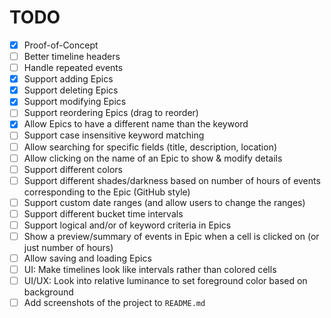 # TODO

- [x] Proof-of-Concept
- [ ] Better timeline headers
- [ ] Handle repeated events
- [x] Support adding Epics
- [x] Support deleting Epics
- [x] Support modifying Epics
- [ ] Support reordering Epics (drag to reorder)
- [x] Allow Epics to have a different name than the keyword
- [ ] Support case insensitive keyword matching
- [ ] Allow searching for specific fields (title, description, location)
- [ ] Allow clicking on the name of an Epic to show & modify details
- [ ] Support different colors
- [ ] Support different shades/darkness based on number of hours of events corresponding to the Epic (GitHub style)
- [ ] Support custom date ranges (and allow users to change the ranges)
- [ ] Support different bucket time intervals
- [ ] Support logical and/or of keyword criteria in Epics
- [ ] Show a preview/summary of events in Epic when a cell is clicked on (or just number of hours)
- [ ] Allow saving and loading Epics
- [ ] UI: Make timelines look like intervals rather than colored cells
- [ ] UI/UX: Look into relative luminance to set foreground color based on background
- [ ] Add screenshots of the project to `README.md`
